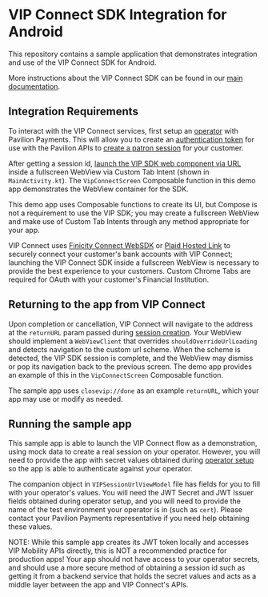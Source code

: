 # VIP Connect SDK Integration for Android

This repository contains a sample application that demonstrates integration and use of the VIP Connect SDK for Android.

More instructions about the VIP Connect SDK can be found in our [main documentation](https://developer.vippreferred.com/).

## Integration Requirements

To interact with the VIP Connect services, first setup an [operator](https://developer.vippreferred.com/operator-onboarding/operator-setup) with Pavilion Payments.
This will allow you to create an [authentication token](https://developer.vippreferred.com/integration-steps/operator-requirements) for use with the Pavilion APIs
to [create a patron session](https://developer.vippreferred.com/APIS/SDK/create-patron-session) for your customer. 

After getting a session id, [launch the VIP SDK web component via URL](https://developer.vippreferred.com/integration-steps/invoke-web-component) inside
a fullscreen WebView via Custom Tab Intent (shown in `MainActivity.kt`). The `VipConnectScreen` Composable function in this demo app demonstrates the WebView container for the SDK.

This demo app uses Composable functions to create its UI, but Compose is not a requirement to use the VIP SDK; you may create a fullscreen WebView and make use of Custom Tab Intents through any
method appropriate for your app.

VIP Connect uses [Finicity Connect WebSDK](https://developer.mastercard.com/open-banking-us/documentation/connect/integrating/webviews/android-webviews/) or [Plaid Hosted Link](https://plaid.com/docs/link/hosted-link/) to securely connect your customer\'s bank accounts with VIP Connect; launching
the VIP Connect SDK inside a fullscreen WebView is necessary to provide the best experience to your customers. Custom Chrome Tabs are required for OAuth with your customer\'s Financial Institution.

## Returning to the app from VIP Connect

Upon completion or cancellation, VIP Connect will navigate to the address at the `returnURL` param passed during [session creation](https://developer.vippreferred.com/APIS/SDK/create-patron-session).
Your WebView should implement a `WebViewClient` that overrides `shouldOverrideUrlLoading` and detects navigation to the custom url scheme. When the scheme
is detected, the VIP SDK session is complete, and the WebView may dismiss or pop its navigation back to the previous screen. The demo app provides an example
of this in the `VipConnectScreen` Composable function.

The sample app uses `closevip://done` as an example `returnURL`, which your app may use or modify as needed. 

## Running the sample app

This sample app is able to launch the VIP Connect flow as a demonstration, using mock data to create a real session on your operator.
However, you will need to provide the app with secret values obtained during [operator setup](https://developer.vippreferred.com/operator-onboarding/operator-setup)
so the app is able to authenticate against your operator.

The companion object in `VIPSessionUrlViewModel` file has fields for you to fill with your operator\'s values. You will need the JWT Secret and JWT Issuer fields
obtained during operator setup, and you will need to provide the name of the test environment your operator is in (such as `cert`). Please contact your
Pavilion Payments representative if you need help obtaining these values.

NOTE: While this sample app creates its JWT token locally and accesses VIP Mobility APIs directly, this is NOT a recommended practice for production apps!
Your app should not have access to your operator secrets, and should use a more secure method of obtaining a session id such as getting it from a backend
service that holds the secret values and acts as a middle layer between the app and VIP Connect's APIs.
